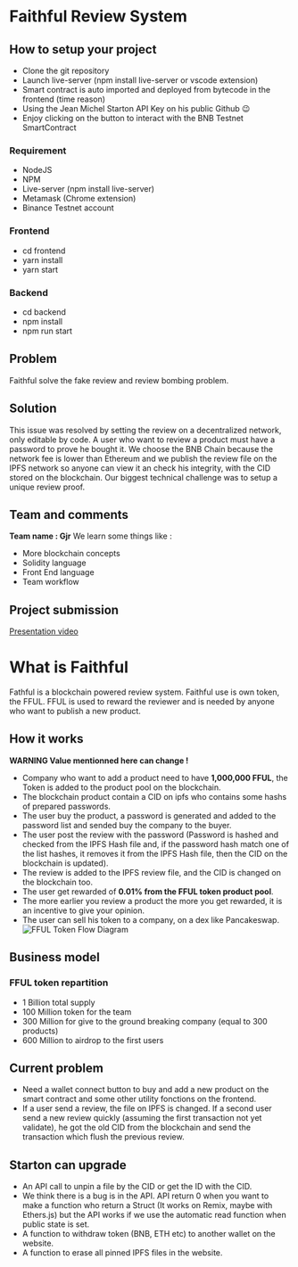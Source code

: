 # Faithful Review System
## How to setup your project
- Clone the git repository
- Launch live-server (npm install live-server or vscode extension)
- Smart contract is auto imported and deployed from bytecode in the frontend (time reason)
- Using the Jean Michel Starton API Key on his public Github 😉
- Enjoy clicking on the button to interact with the BNB Testnet SmartContract

### Requirement
- NodeJS
- NPM
- Live-server (npm install live-server)
- Metamask (Chrome extension)
- Binance Testnet account

### Frontend
- cd frontend
- yarn install
- yarn start

### Backend
- cd backend
- npm install
- npm run start


## Problem
Faithful solve the fake review and review bombing problem.
## Solution
This issue was resolved by setting the review on a decentralized network, only editable by code.
A user who want to review a product must have a password to prove he bought it.
We choose the BNB Chain because the network fee is lower than Ethereum and we publish the review file on the IPFS network so anyone can view it an check his integrity, with the CID stored on the blockchain.
Our biggest technical challenge was to setup a unique review proof.
## Team and comments
**Team name : Gjr**
We learn some things like :
- More blockchain concepts
- Solidity language
- Front End language
- Team workflow
## Project submission
[Presentation video](https://www.veed.io/view/9996688b-1bb6-437b-b103-63ad4003e6a7?sharingWidget=true&panel=share)
# What is Faithful
Fathful is a blockchain powered review system.
Faithful use is own token, the FFUL.
FFUL is used to reward the reviewer and is needed by anyone who want to publish a new product.
## How it works
**WARNING Value mentionned here can change !**
- Company who want to add a product need to have **1,000,000 FFUL**, the Token is added to the product pool on the blockchain. 
- The blockchain product contain a CID on ipfs who contains some hashs of prepared passwords.
- The user buy the product, a password is generated and added to the password list and sended buy the company to the buyer.
- The user post the review with the password (Password is hashed and checked from the IPFS Hash file and, if the password hash match one of the list hashes, it removes it from the IPFS Hash file, then the CID on the blockchain is updated).
- The review is added to the IPFS review file, and the CID is changed on the blockchain too.
- The user get rewarded of **0.01% from the FFUL token product pool**.
- The more earlier you review a product the more you get rewarded, it is an incentive to give your opinion.
- The user can sell his token to a company, on a dex like Pancakeswap.
![FFUL Token Flow Diagram](https://zupimages.net/up/22/47/e1pf.png)
## Business model
### FFUL token repartition
- 1 Billion total supply
- 100 Million token for the team
- 300 Million for give to the ground breaking company (equal to 300 products)
- 600 Million to airdrop to the first users
## Current problem
- Need a wallet connect button to buy and add a new product on the smart contract and some other utility fonctions on the frontend.
- If a user send a review, the file on IPFS is changed. If a second user send a new review quickly (assuming the first transaction not yet validate), he got the old CID from the blockchain and send the transaction which flush the previous review.
## Starton can upgrade
- An API call to unpin a file by the CID or get the ID with the CID.
- We think there is a bug is in the API. API return 0 when you want to make a function who return a Struct (It works on Remix, maybe with Ethers.js) but the API works if we use the automatic read function when public state is set.
- A function to withdraw token (BNB, ETH etc) to another wallet on the website.
- A function to erase all pinned IPFS files in the website.

